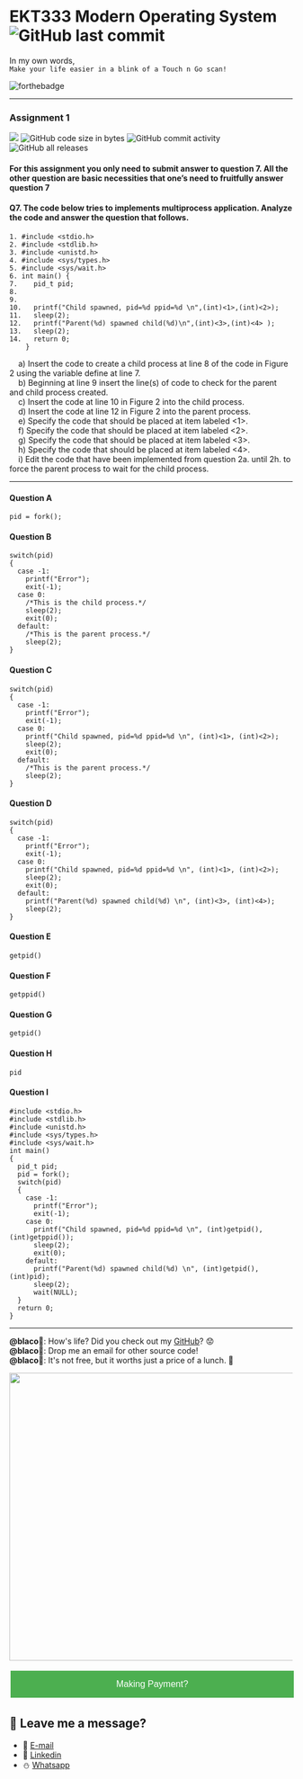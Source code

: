 # EKT333 Modern Operating System  ![GitHub last commit](https://img.shields.io/github/last-commit/ehong-w/mos333-asg1-dump?style=for-the-badge)

In my own words,\
`Make your life easier in a blink of a Touch n Go scan!`

![forthebadge](https://forthebadge.com/images/badges/powered-by-electricity.svg)

---
### Assignment 1
![](https://img.shields.io/badge/score-16%2F20-brightgreen)
![GitHub code size in bytes](https://img.shields.io/github/languages/code-size/ehong-w/mos333-asg1-dump)
![GitHub commit activity](https://img.shields.io/github/commit-activity/m/ehong-w/mos333-asg1-dump)
![GitHub all releases](https://img.shields.io/github/downloads/ehong-w/mos333-asg1-dump/total)

#### For this assignment you only need to submit answer to question 7. All the other question are basic necessities that one’s need to fruitfully answer question 7

#### Q7. The code below tries to implements multiprocess application. Analyze the code and answer the question that follows.

```
1. #include <stdio.h>
2. #include <stdlib.h>
3. #include <unistd.h>
4. #include <sys/types.h>
5. #include <sys/wait.h>
6. int main() {
7.    pid_t pid;
8.
9.
10.   printf("Child spawned, pid=%d ppid=%d \n",(int)<1>,(int)<2>);
11.   sleep(2);
12.   printf("Parent(%d) spawned child(%d)\n",(int)<3>,(int)<4> );
13.   sleep(2);
14.   return 0;
    }
```

&nbsp;&nbsp;&nbsp;&nbsp;a) Insert the code to create a child process at line 8 of the code in Figure 2 using the variable define at line 7.\
&nbsp;&nbsp;&nbsp;&nbsp;b) Beginning at line 9 insert the line(s) of code to check for the parent and child process created.\
&nbsp;&nbsp;&nbsp;&nbsp;c) Insert the code at line 10 in Figure 2 into the child process.\
&nbsp;&nbsp;&nbsp;&nbsp;d) Insert the code at line 12 in Figure 2 into the parent process.\
&nbsp;&nbsp;&nbsp;&nbsp;e) Specify the code that should be placed at item labeled <1>.\
&nbsp;&nbsp;&nbsp;&nbsp;f) Specify the code that should be placed at item labeled <2>.\
&nbsp;&nbsp;&nbsp;&nbsp;g) Specify the code that should be placed at item labeled <3>.\
&nbsp;&nbsp;&nbsp;&nbsp;h) Specify the code that should be placed at item labeled <4>.\
&nbsp;&nbsp;&nbsp;&nbsp;i) Edit the code that have been implemented from question 2a. until 2h. to force the parent process to wait for the child process.

---

#### Question A
```
pid = fork();
```
#### Question B
```
switch(pid)
{
  case -1:
    printf("Error");
    exit(-1);
  case 0:
    /*This is the child process.*/
    sleep(2);
    exit(0);
  default:
    /*This is the parent process.*/
    sleep(2);
}
```
#### Question C
```
switch(pid)
{
  case -1:
    printf("Error");
    exit(-1);
  case 0:
    printf("Child spawned, pid=%d ppid=%d \n", (int)<1>, (int)<2>);
    sleep(2);
    exit(0);
  default:
    /*This is the parent process.*/
    sleep(2);
}
```
#### Question D
```
switch(pid)
{
  case -1:
    printf("Error");
    exit(-1);
  case 0:
    printf("Child spawned, pid=%d ppid=%d \n", (int)<1>, (int)<2>);
    sleep(2);
    exit(0);
  default:
    printf("Parent(%d) spawned child(%d) \n", (int)<3>, (int)<4>);
    sleep(2);
}
```
#### Question E
```
getpid()
```
#### Question F
```
getppid()
```
#### Question G
```
getpid()
```
#### Question H
```
pid
```
#### Question I
```
#include <stdio.h>
#include <stdlib.h>
#include <unistd.h>
#include <sys/types.h>
#include <sys/wait.h>
int main()
{
  pid_t pid;
  pid = fork();
  switch(pid)
  {
    case -1:
      printf("Error");
      exit(-1);
    case 0:
      printf("Child spawned, pid=%d ppid=%d \n", (int)getpid(), (int)getppid());
      sleep(2);
      exit(0);
    default:
      printf("Parent(%d) spawned child(%d) \n", (int)getpid(), (int)pid);
      sleep(2);
      wait(NULL);
  }
  return 0;
}
```

---

**@blaco**🐏: How's life? Did you check out my [GitHub](https://github.com/ehong-w/)? 😟\
**@blaco**🐏: Drop me an email for other source code!\
**@blaco**🐏: It's not free, but it worths just a price of a lunch. 🥗

<p>
  <img width="512" src="https://user-images.githubusercontent.com/68590570/113911631-c52ca900-980c-11eb-8946-19ce84f84c40.png">
</p>


<style>
.button {
    background-color: #4CAF50; /* Green */
    border: none;
    color: white;
    padding: 15px 32px;
    text-align: center;
    text-decoration: none;
    display: inline-block;
    font-size: 16px;
    margin: 4px 2px;
    cursor: pointer;
}

.button3 {width: 100%;}
</style>

<button class="button button3" href="https://forms.gle/3e6AbU2eJQhvinUEA">Making Payment?</button>



## 🧸 **Leave me a message?**
- 🍺 [E-mail](mailto:ehong.w@gmail.com?subject=[GitHub]%20Problem%20Description)
- 🧺 [Linkedin](https://www.linkedin.com/in/ehong-w/)
- ⛄ [Whatsapp]()
